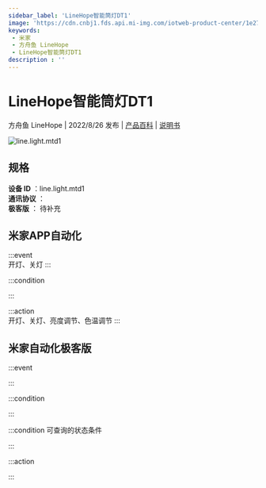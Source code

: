 ```yaml
---
sidebar_label: 'LineHope智能筒灯DT1'
image: 'https://cdn.cnbj1.fds.api.mi-img.com/iotweb-product-center/1e27232713e0e406c2c3d2cea3913f33_1642471710990.png?GalaxyAccessKeyId=AKVGLQWBOVIRQ3XLEW&Expires=9223372036854775807&Signature=QtQ90DP/Z1wxYgl3yTYcwdV6uHk='
keywords: 
 - 米家
 - 方舟鱼 LineHope
 - LineHope智能筒灯DT1
description : ''
---
```

# LineHope智能筒灯DT1

方舟鱼 LineHope | 2022/8/26 发布 | [产品百科](https://home.mi.com/webapp/content/baike/product/index.html?model=line.light.mtd1/) | [说明书](https://home.mi.com/views/introduction.html?model=line.light.mtd1&region=cn)

![line.light.mtd1](https://cdn.cnbj1.fds.api.mi-img.com/iotweb-product-center/1e27232713e0e406c2c3d2cea3913f33_1642471710990.png?GalaxyAccessKeyId=AKVGLQWBOVIRQ3XLEW&Expires=9223372036854775807&Signature=QtQ90DP/Z1wxYgl3yTYcwdV6uHk=)

## 规格  
> 
**设备 ID** ：line.light.mtd1  
**通讯协议** ：  
**极客版**  ： 待补充 


## 米家APP自动化  

:::event  
开灯、关灯
:::

:::condition  

:::

:::action   
开灯、关灯、亮度调节、色温调节
:::

## 米家自动化极客版  

:::event  

:::

:::condition  

:::

:::condition 可查询的状态条件  

:::

:::action  

:::

        
